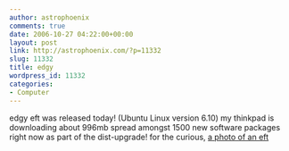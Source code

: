 ```yaml
---
author: astrophoenix
comments: true
date: 2006-10-27 04:22:00+00:00
layout: post
link: http://astrophoenix.com/?p=11332
slug: 11332
title: edgy
wordpress_id: 11332
categories:
- Computer
---
```


edgy eft was released today! (Ubuntu Linux version 6.10) my thinkpad is downloading about 996mb spread amongst 1500 new software packages right now as part of the dist-upgrade!  for the curious, [a photo of an eft](http://www.flickr.com/photos/michaelrighi/133766075/)
